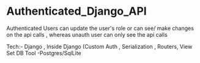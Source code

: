 # Authenticated_Django_API

Authenticated Users can update the user's role or can see/ make changes on the api calls , whereas unauth user can only see the api calls

Tech:- Django , Inside Django (Custom Auth , Serialization , Routers, View Set
DB Tool -Postgres/SqlLite

